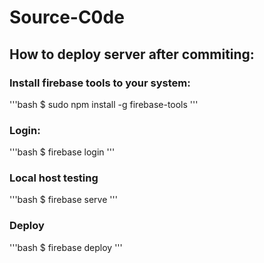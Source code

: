 # Source-C0de

## How to deploy server after commiting:

### Install firebase tools to your system: 
'''bash
$ sudo npm install -g firebase-tools
'''

### Login: 
'''bash
$ firebase login
'''

### Local host testing
'''bash
$ firebase serve
'''

### Deploy
'''bash
$ firebase deploy
'''
